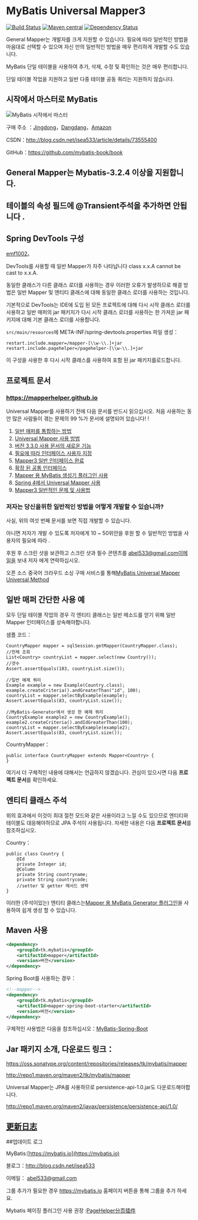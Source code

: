 # MyBatis Universal Mapper3

[![Build Status](https://travis-ci.org/abel533/Mapper.svg?branch=master)](https://travis-ci.org/abel533/Mapper)
[![Maven central](https://maven-badges.herokuapp.com/maven-central/tk.mybatis/mapper/badge.svg)](https://maven-badges.herokuapp.com/maven-central/tk.mybatis/mapper)
[![Dependency Status](https://www.versioneye.com/user/projects/593212c722f278006540a1d1/badge.svg?style=flat)](https://www.versioneye.com/user/projects/593212c722f278006540a1d1)

General Mapper는 개발자를 크게 지원할 수 있습니다. 필요에 따라 일반적인 방법을 마음대로 선택할 수 있으며 자신 만의 일반적인 방법을 매우 편리하게 개발할 수도 있습니다.

MyBatis 단일 테이블을 사용하여 추가, 삭제, 수정 및 확인하는 것은 매우 편리합니다.

단일 테이블 작업을 지원하고 일반 다중 테이블 공동 쿼리는 지원하지 않습니다.

## 시작에서 마스터로 MyBatis

![MyBatis 시작에서 마스터](https://github.com/mybatis-book/book/raw/master/book.png)

구매 주소 ：[Jingdong](https://item.jd.com/12103309.html)，[Dangdang](http://product.dangdang.com/25098208.html)，[Amazon](https://www.amazon.cn/MyBatis从入门到精通-刘增辉/dp/B072RC11DM/ref=sr_1_18?ie=UTF8&qid=1498007125&sr=8-18&keywords=mybatis)

CSDN：http://blog.csdn.net/isea533/article/details/73555400

GitHub：https://github.com/mybatis-book/book

## General Mapper는 Mybatis-3.2.4 이상을 지원합니다.
## 테이블의 속성 필드에 @Transient주석을 추가하면 안됩니다 .

## Spring DevTools 구성
[emf1002](https://github.com/emf1002)。

DevTools를 사용할 때 일반 Mapper가 자주 나타납니다 class x.x.A cannot be cast to x.x.A.

동일한 클래스가 다른 클래스 로더를 사용하는 경우 이러한 오류가 발생하므로 해결 방법은 일반 Mapper 및 엔티티 클래스에 대해 동일한 클래스 로더를 사용하는 것입니다.

기본적으로 DevTools는 IDE에 도입 된 모든 프로젝트에 대해 다시 시작 클래스 로더를 사용하고 일반 매퍼의 jar 패키지가 다시 시작 클래스 로더를 사용하는 한 가져온 jar 패키지에 대해 기본 클래스 로더를 사용합니다.

`src/main/resources`에 META-INF/spring-devtools.properties 파일 생성：
```properties
restart.include.mapper=/mapper-[\\w-\\.]+jar
restart.include.pagehelper=/pagehelper-[\\w-\\.]+jar
```
이 구성을 사용한 후 다시 시작 클래스를 사용하여 포함 된 jar 패키지를로드합니다.

## 프로젝트 문서

### https://mapperhelper.github.io

Universal Mapper를 사용하기 전에 다음 문서를 반드시 읽으십시오. 처음 사용하는 동안 많은 사람들이 겪는 문제의 99 %가 문서에 설명되어 있습니다! !

1. [일반 매퍼를 통합하는 방법](http://git.oschina.net/free/Mapper/blob/master/wiki/mapper3/2.Integration.md)
2. [Universal Mapper 사용 방법](http://git.oschina.net/free/Mapper/blob/master/wiki/mapper3/3.Use.md)
2. [버전 3.3.0 사용 문서의 새로운 기능](http://git.oschina.net/free/Mapper/blob/master/wiki/mapper3/3.2.Use330.md)
3. [필요에 따라 인터페이스 사용자 지정](http://git.oschina.net/free/Mapper/blob/master/wiki/mapper3/4.Professional.md)
4. [Mapper3 일반 인터페이스 완료](http://git.oschina.net/free/Mapper/blob/master/wiki/mapper3/5.Mappers.md)
5. [확장 된 공통 인터페이스](http://git.oschina.net/free/Mapper/blob/master/wiki/mapper3/6.MyMapper.md)
6. [Mapper 용 MyBatis 생성기 플러그인 사용](http://git.oschina.net/free/Mapper/blob/master/wiki/mapper3/7.UseMBG.md)
7. [Spring 4에서 Universal Mapper 사용](http://git.oschina.net/free/Mapper2/blob/master/wiki/mapper/4.Spring4.md)
8. [Mapper3 일반적인 문제 및 사용법](http://git.oschina.net/free/Mapper/blob/master/wiki/mapper3/9.QA.md)

### 저자는 당신을위한 일반적인 방법을 어떻게 개발할 수 있습니까?

사실, 위의 여섯 번째 문서를 보면 직접 개발할 수 있습니다.

아니면 저자가 개발 수 있도록 저자에게 10 ~ 50위안을 후원 할 수 일반적인 방법을 사용자의 필요에 따라 .

후원 후 스크린 샷을 보관하고 스크린 샷과 필수 콘텐츠를  abel533@gmail.com이메일을 보내 저자 에게 연락하십시오.

오픈 소스 중국어 크라우드 소싱 구매 서비스를 통해[MyBatis Universal Mapper Universal Method](https://zb.oschina.net/market/opus/92cda9e3bc85365f)

## 일반 매퍼 간단한 사용 예

모두 단일 테이블 작업의 경우 각 엔티티 클래스는 일반 메소드를 얻기 위해 일반 Mapper 인터페이스를 상속해야합니다.

샘플 코드：

    CountryMapper mapper = sqlSession.getMapper(CountryMapper.class);
    //전체 조회
    List<Country> countryList = mapper.select(new Country());
    //갯수
    Assert.assertEquals(183, countryList.size());

    //일반 예제 쿼리
    Example example = new Example(Country.class);
    example.createCriteria().andGreaterThan("id", 100);
    countryList = mapper.selectByExample(example);
    Assert.assertEquals(83, countryList.size());

    //MyBatis-Generator에서 생성 한 예제 쿼리
    CountryExample example2 = new CountryExample();
    example2.createCriteria().andIdGreaterThan(100);
    countryList = mapper.selectByExample(example2);
    Assert.assertEquals(83, countryList.size());

CountryMapper：

    public interface CountryMapper extends Mapper<Country> {
    }

여기서 더 구체적인 내용에 대해서는 언급하지 않겠습니다. 관심이 있으시면 다음 <b>프로젝트 문서</b>를 확인하세요.

## 엔티티 클래스 주석

위의 효과에서 이것이 최대 절전 모드와 같은 사용이라고 느낄 수도 있으므로 엔티티와 테이블도 대응해야하므로 JPA 주석이 사용됩니다. 자세한 내용은 다음 <b>프로젝트 문서</b>를 참조하십시오.

Country：

    public class Country {
        @Id
        private Integer id;
        @Column
        private String countryname;
        private String countrycode;
        //setter 및 getter 메서드 생략
    }
    
이러한 (주석이있는) 엔티티 클래스는[Mapper 용 MyBatis Generator 플러그인](http://git.oschina.net/free/Mapper/blob/master/wiki/mapper3/7.UseMBG.md)을 사용하여 쉽게 생성 할 수 있습니다.

## Maven 사용
```xml
<dependency>
    <groupId>tk.mybatis</groupId>
    <artifactId>mapper</artifactId>
    <version>버전</version>
</dependency>
```
Spring Boot를 사용하는 경우：
```xml
<!--mapper-->
<dependency>
    <groupId>tk.mybatis</groupId>
    <artifactId>mapper-spring-boot-starter</artifactId>
    <version>버전</version>
</dependency>
```
구체적인 사용법은 다음을 참조하십시오：[MyBatis-Spring-Boot](https://github.com/abel533/MyBatis-Spring-Boot) 

## Jar 패키지 소개, 다운로드 링크：

https://oss.sonatype.org/content/repositories/releases/tk/mybatis/mapper

http://repo1.maven.org/maven2/tk/mybatis/mapper

Universal Mapper는 JPA를 사용하므로 persistence-api-1.0.jar도 다운로드해야합니다.

http://repo1.maven.org/maven2/javax/persistence/persistence-api/1.0/

## [更新日志](http://git.oschina.net/free/Mapper/blob/master/wiki/Changelog.md)

##업데이트 로그 

MyBatis:[https://mybatis.io](https://mybatis.io)

블로그：http://blog.csdn.net/isea533

이메일： abel533@gmail.com

그룹 추가가 필요한 경우  https://mybatis.io 홈페이지 버튼을 통해 그룹을 추가 하세요.

Mybatis 페이징 플러그인 사용 권장 :[PageHelper分页插件](https://github.com/pagehelper/Mybatis-PageHelper)
